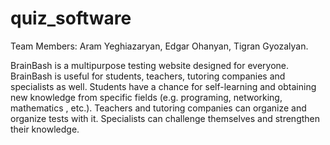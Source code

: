 # quiz_software
Team Members: Aram Yeghiazaryan, Edgar Ohanyan, Tigran Gyozalyan.

BrainBash is a multipurpose testing website designed for everyone. 
BrainBash is useful for students, teachers, tutoring companies and specialists as well. 
Students have a chance for self-learning and obtaining new knowledge from specific fields (e.g. programing, networking,  mathematics , etc.). 
Teachers and tutoring companies can organize and organize tests with it. 
Specialists can challenge themselves and strengthen their knowledge.
